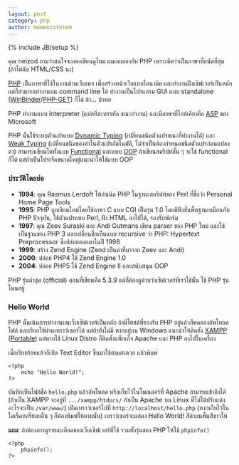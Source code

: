 ```yaml
---
layout: post
category: php
author: mementototem
---
```

{% include JB/setup %}

คุณ neizod ถามว่าสนใจจะลองเขียนดูไหม ผมเลยลองกับ PHP เพราะคิดว่าเป็นภาษาที่ถนัดที่สุด (ถ้าไม่นับ HTML/CSS นะ)

[PHP](http://en.wikipedia.org/wiki/Php) เป็นภาษาที่ใช้ในงานด้านเว็บเพจ เพื่อสร้างหน้าเว็บแบบไดนามิค และทำงานฝั่งเซิฟเวอร์เป็นหลัก แต่ก็สามารถทำงานบน command line ได้ ทำงานเป็นโปรแกรม GUI แบบ standalone ([WinBinder](http://winbinder.org/faq.php#faq14)/[PHP-GET](http://gtk.php.net/)) ก็ได้ ถ้า... บ้าพอ

PHP ทำงานแบบ interpreter (แปลทีละบรรทัด ขณะทำงาน) และมีภาษาที่ใกล้เคียงคือ [ASP](http://en.wikipedia.org/wiki/Active_Server_Pages) ของ Microsoft

PHP นั้นใช้ระบบตัวแปรแบบ [Dynamic Typing](http://en.wikipedia.org/wiki/Type_system#Dynamic_typing) (เปลี่ยนชนิดตัวแปรขณะที่ทำงานได้) และ [Weak Typing](http://en.wikipedia.org/wiki/Weak_typing) (เปลี่ยนชนิดของค่าในตัวแปรอัตโนมัติ, ไม่จำเป็นต้องกำหนดชนิดตัวแปรก่อนแปลงค่า) สามารถเขียนได้ทั้งแบบ [Functional](http://en.wikipedia.org/wiki/Functional_programming) และแบบ [OOP](http://en.wikipedia.org/wiki/Object-oriented_programming) ถ้าเขียนสคริปท์สั้น ๆ จะใช้ functional ก็ได้ แต่ถ้าเป็นโปรเจ็คขนาดใหญ่แนะนำให้ใช้แบบ OOP

### ประวัติโดยย่อ

- **1994**: คุณ Rasmus Lerdoft ให้กำเนิด PHP ในฐานะสคริปท์ของ Perl ที่ชื่อว่า Personal Home Page Tools
- **1995**: PHP ถูกเขียนใหม่โดยใช้ภาษา C แบบ CGI เป็นรุ่น 1.0 โดยมีฟังชั่นพื้นฐานเหมือนกับ PHP ปัจจุบัน, ใช้ตัวแปรแบบ Perl, ฝัง HTML ลงไปได้, รองรับฟอร์ม
- **1997**: คุณ Zeev Suraski และ Andi Gutmans เขียน parser ของ PHP ใหม่ และใช้เป็นฐานของ PHP 3 และเปลี่ยนชื่อเป็นแบบ recursive ว่า PHP: Hypertext Preprocessor ซึ่งปล่อยออกมาในปี 1998
- **1999**: สร้าง Zend Engine (Zend เป็นคำที่มาจาก Zeev และ Andi)
- **2000**: ปล่อย PHP4 ใช้ Zend Engine 1.0
- **2004**: ปล่อย PHP5 ใช้ Zend Engine II และสนับสนุน OOP

PHP รุ่นล่าสุด (official) ตอนที่เขียนคือ 5.3.9 แต่ก็ต้องดูด้วยว่าเซิฟเวอร์ที่เราใช้นั้น ใช้ PHP รุ่นไหนอยู่  

### Hello World

PHP นั้นเน้นการทำงานบนเว็บเซิฟเวอร์เป็นหลัก ถ้ามีโฮสต์ที่รองรับ PHP อยู่แล้วก็ทดลองอัพโหลดไฟล์ และเรียกใช้ผ่านเบราว์เซอร์ได้ แต่ถ้ายังไม่มี หากอยู่บน Windows แนะนำให้ติดตั้ง [XAMPP](http://www.apachefriends.org/en/xampp.html) ([Portable](http://portableapps.com/apps/development/xampp)) แต่หากใช้ Linux Distro ก็ติดตั้งแพ็กเก็จ Apache และ PHP ลงไปในเครื่อง  

เมื่อเรียบร้อยแล้วก็เปิด Text Editor ขึ้นมาใช้ตามสะดวก แล้วพิมพ์  

    <?php
        echo "Hello World!";
    ?>

บันทึกเป็นไฟล์ชื่อ `hello.php` แล้วอัพโหลด หรือเก็บไว้ในโพลเดอร์ที่ Apache สามารถเข้าถึงได้ (ถ้าเป็น XAMPP จะอยู่ที่ `.../xampp/htdocs/` ถ้าเป็น Apache บน Linux ที่ไม่ได้ปรับแต่งอะไรจะเป็น `/var/www/`)  เปิดเบราว์เซอร์ไปที่ `http://localhost/hello.php` (หากเก็บไว้ในไดเร็คทอรี่ย่อยอื่น ๆ ก็ต้องพิมพ์ให้ตามนั้น) เบราว์เซอร์จะแสดง Hello World! สีดำบนพื้นสีขาวให้  

**แถม**: ถ้าต้องการดูรายละเอียดของเว็บเซิฟเวอร์ที่ใช้ รวมทั้งรุ่นของ PHP ให้ใช้ `phpinfo()`  

    <?php
        phpinfo();
    ?>
